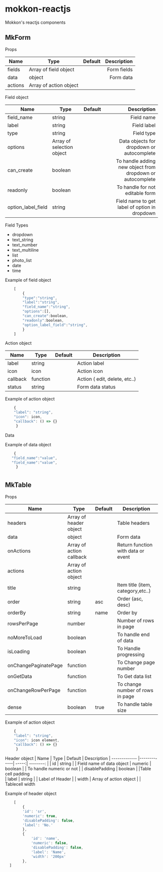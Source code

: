 # mokkon-reactjs

Mokkon's reactjs components

## MkForm 

Props

| Name        | Type           | Default  | Description
| ------------- |-------------| -----:| --------: |
| fields      | Array of field object |  | Form fields 
| data      | object      |   | Form data |
| actions | Array of action object      |     |


Field object

| Name        | Type           | Default  | Description
| ------------- |-------------| -----:| --------: |
| field_name      | string |  | Field name 
| label      | string      |  | Field label |
| type      | string      |  | Field type |
| options      | Array of selection object      |  | Data objects for dropdown or autocomplete |
| can_create      | boolean      |  | To handle adding new object from dropdown or autocomplete |
| readonly      | boolean      |  | To handle for not editable form |
| option_label_field      | string      |  | Field name to get label of option in dropdown |

Field Types
 * dropdown
 * text_string
 * text_number
 * text_multiline
 * list
 * photo_list
  * date
 *  time
 
 Example of field object 
```javascript
    [ 
        {
        "type":"string",
        "label":"string",
        "field_name":"string",
        "options":[],
        "can_create":boolean,
        "readonly":boolean,
        "option_label_field":"string",
        } 
    ]
```

Action object

| Name        | Type           | Default  | Description
| ------------- |-------------| -----| -------- |
| label      | string      |  | Action label |
| icon      | icon      |  | Action icon |
| callback      | function      |  | Action ( edit, delete, etc..) |
| status      | string      |  | Form data status |

 Example of action object 
```javascript
    { 
    "label": "string",
    "icon": icon,
    "callback": () => {}
     }
 ```

Data

Example of data object 
```javascript
    { 
   "field_name":"value",
   "field_name":"value",
     }
 ```
#

## MkTable

Props


| Name        | Type           | Default  | Description
| ------------- |-------------| -----| -------- |
| headers      | Array of header object |  | Table headers
| data      | object      |   | Form data |
| onActions | Array of action callback      |     | Return function with data or event
| actions | Array of action object      |     |
| title | string      |     |Item title (item, category,etc..)
| order | string      | asc    | Order (asc, desc)
| orderBy | string      |   name  | Order by 
| rowsPerPage |number      |     | Number of rows in page
| noMoreToLoad | boolean     |     |To handle end of data
| isLoading | boolean      |     | To Handle progressing
| onChangePaginatePage | function      |     | To Change page number
| onGetData | function      |     | To Get data list
| onChangeRowPerPage | function      |     | To change number of rows in page
| dense | boolean      |   true  | To handle table size

 Example of action object 
```javascript
    { 
    "label": "string",
    "icon": icon element,
    "callback": () => {}
     }
```
Header object
| Name        | Type           | Default  | Description
| ------------- |-------------| -----:| --------: |
| id      | string |  | Field name of data object
| numeric      | boolean      |   | To handle numeric or not |
| disablePadding | boolean      |  |Table cell padding   
| label      | string      |   | Label of Header |
| width | Array of action object      | | Tablecell width   

 Example of header object 
```javascript
    [
        {
        'id': 'sr', 
        'numeric': true,
        'disablePadding': false,
        'label': 'No.'
        },
        { 
            'id': 'name',
            'numeric': false,
            'disablePadding': false,
            'label': 'Name',
            'width': '200px'
        },
  ]
```